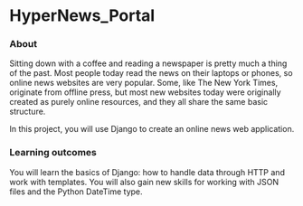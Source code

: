 # HyperNews_Portal

### About
Sitting down with a coffee and reading a newspaper is pretty much a thing of the past. Most people today read the news on their laptops or phones, so online news websites are very popular. Some, like The New York Times, originate from offline press, but most new websites today were originally created as purely online resources, and they all share the same basic structure. 

In this project, you will use Django to create an online news web application.
### Learning outcomes
You will learn the basics of Django: how to handle data through HTTP and work with templates. You will also gain new skills for working with JSON files and the Python DateTime type.
